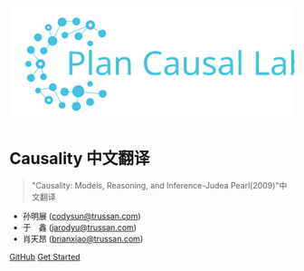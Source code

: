 ![logo](_media/logo.svg)

# Causality 中文翻译

> "Causality: Models, Reasoning, and Inference-Judea Pearl(2009)"中文翻译

- 孙明展 (codysun@trussan.com)
- 于　鑫 (jarodyu@trussan.com)
- 肖天昂 (brianxiao@trussan.com)

[GitHub](https://github.com/planplus/causality_zh)
[Get Started](/README)